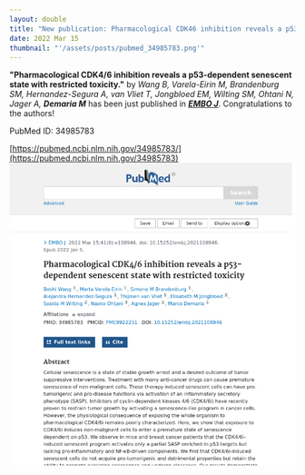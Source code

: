```yaml
---
layout: double
title: "New publication: Pharmacological CDK46 inhibition reveals a p53-dependent senescent state with restricted toxicity"
date: 2022 Mar 15
thumbnail: "'/assets/posts/pubmed_34985783.png'"
---
```

<strong>"Pharmacological CDK4/6 inhibition reveals a p53-dependent senescent state with restricted toxicity."</strong> by <em>Wang B, Varela-Eirin M, Brandenburg SM, Hernandez-Segura A, van Vliet T, Jongbloed EM, Wilting SM, Ohtani N, Jager A, <strong>Demaria M</strong></em>  has been just published in <em><strong><ins>EMBO J</ins></strong></em>.
Congratulations to the authors!
    
PubMed ID: 34985783
    
[https://pubmed.ncbi.nlm.nih.gov/34985783/](https://pubmed.ncbi.nlm.nih.gov/34985783)
![](/assets/posts/pubmed_34985783.png)
